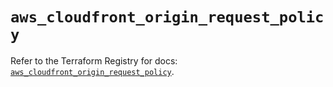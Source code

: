 # `aws_cloudfront_origin_request_policy`

Refer to the Terraform Registry for docs: [`aws_cloudfront_origin_request_policy`](https://registry.terraform.io/providers/hashicorp/aws/5.53.0/docs/resources/cloudfront_origin_request_policy).
